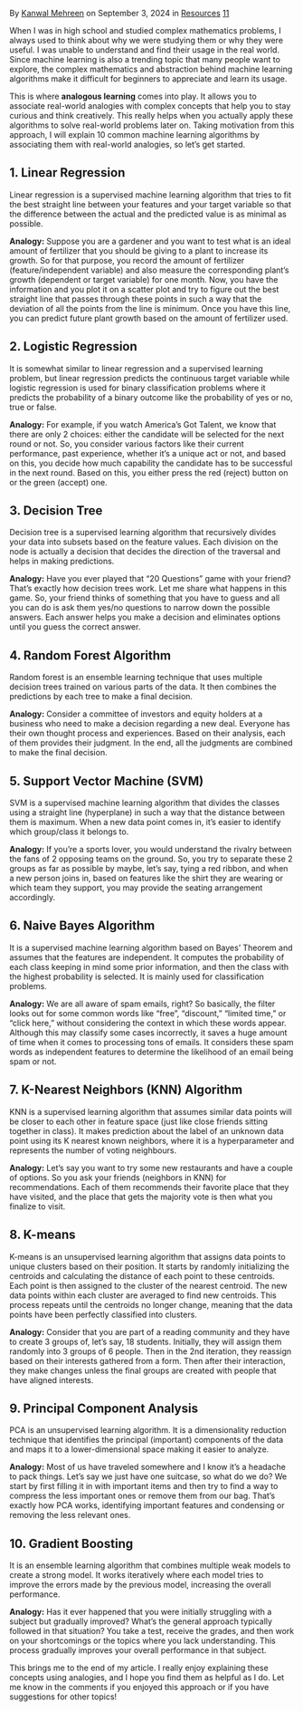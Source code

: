 
By [Kanwal Mehreen](https://machinelearningmastery.com/author/kanwalmehreen/ "Posts by Kanwal Mehreen") on September 3, 2024 in [Resources](https://machinelearningmastery.com/category/resources/ "View all items in Resources") [11](https://machinelearningmastery.com/10-machine-learning-algorithms-explained-using-real-world-analogies/)

When I was in high school and studied complex mathematics problems, I always used to think about why we were studying them or why they were useful. I was unable to understand and find their usage in the real world. Since machine learning is also a trending topic that many people want to explore, the complex mathematics and abstraction behind machine learning algorithms make it difficult for beginners to appreciate and learn its usage.

This is where **analogous learning** comes into play. It allows you to associate real-world analogies with complex concepts that help you to stay curious and think creatively. This really helps when you actually apply these algorithms to solve real-world problems later on. Taking motivation from this approach, I will explain 10 common machine learning algorithms by associating them with real-world analogies, so let’s get started.

## 1. Linear Regression

Linear regression is a supervised machine learning algorithm that tries to fit the best straight line between your features and your target variable so that the difference between the actual and the predicted value is as minimal as possible.

**Analogy:** Suppose you are a gardener and you want to test what is an ideal amount of fertilizer that you should be giving to a plant to increase its growth. So for that purpose, you record the amount of fertilizer (feature/independent variable) and also measure the corresponding plant’s growth (dependent or target variable) for one month. Now, you have the information and you plot it on a scatter plot and try to figure out the best straight line that passes through these points in such a way that the deviation of all the points from the line is minimum. Once you have this line, you can predict future plant growth based on the amount of fertilizer used.

## 2. Logistic Regression

It is somewhat similar to linear regression and a supervised learning problem, but linear regression predicts the continuous target variable while logistic regression is used for binary classification problems where it predicts the probability of a binary outcome like the probability of yes or no, true or false.

**Analogy:** For example, if you watch America’s Got Talent, we know that there are only 2 choices: either the candidate will be selected for the next round or not. So, you consider various factors like their current performance, past experience, whether it’s a unique act or not, and based on this, you decide how much capability the candidate has to be successful in the next round. Based on this, you either press the red (reject) button on or the green (accept) one.

## 3. Decision Tree

Decision tree is a supervised learning algorithm that recursively divides your data into subsets based on the feature values. Each division on the node is actually a decision that decides the direction of the traversal and helps in making predictions.

**Analogy:** Have you ever played that “20 Questions” game with your friend? That’s exactly how decision trees work. Let me share what happens in this game. So, your friend thinks of something that you have to guess and all you can do is ask them yes/no questions to narrow down the possible answers. Each answer helps you make a decision and eliminates options until you guess the correct answer.

## 4. Random Forest Algorithm

Random forest is an ensemble learning technique that uses multiple decision trees trained on various parts of the data. It then combines the predictions by each tree to make a final decision.

**Analogy:** Consider a committee of investors and equity holders at a business who need to make a decision regarding a new deal. Everyone has their own thought process and experiences. Based on their analysis, each of them provides their judgment. In the end, all the judgments are combined to make the final decision.

## 5. Support Vector Machine (SVM)

SVM is a supervised machine learning algorithm that divides the classes using a straight line (hyperplane) in such a way that the distance between them is maximum. When a new data point comes in, it’s easier to identify which group/class it belongs to.

**Analogy:** If you’re a sports lover, you would understand the rivalry between the fans of 2 opposing teams on the ground. So, you try to separate these 2 groups as far as possible by maybe, let’s say, tying a red ribbon, and when a new person joins in, based on features like the shirt they are wearing or which team they support, you may provide the seating arrangement accordingly.

## 6. Naive Bayes Algorithm

It is a supervised machine learning algorithm based on Bayes’ Theorem and assumes that the features are independent. It computes the probability of each class keeping in mind some prior information, and then the class with the highest probability is selected. It is mainly used for classification problems.

**Analogy:** We are all aware of spam emails, right? So basically, the filter looks out for some common words like “free”, “discount,” “limited time,” or “click here,” without considering the context in which these words appear. Although this may classify some cases incorrectly, it saves a huge amount of time when it comes to processing tons of emails. It considers these spam words as independent features to determine the likelihood of an email being spam or not.

## 7. K-Nearest Neighbors (KNN) Algorithm

KNN is a supervised learning algorithm that assumes similar data points will be closer to each other in feature space (just like close friends sitting together in class). It makes prediction about the label of an unknown data point using its K nearest known neighbors, where it is a hyperparameter and represents the number of voting neighbours.

**Analogy:** Let’s say you want to try some new restaurants and have a couple of options. So you ask your friends (neighbors in KNN) for recommendations. Each of them recommends their favorite place that they have visited, and the place that gets the majority vote is then what you finalize to visit.

## 8. K-means

K-means is an unsupervised learning algorithm that assigns data points to unique clusters based on their position. It starts by randomly initializing the centroids and calculating the distance of each point to these centroids. Each point is then assigned to the cluster of the nearest centroid. The new data points within each cluster are averaged to find new centroids. This process repeats until the centroids no longer change, meaning that the data points have been perfectly classified into clusters.

**Analogy:** Consider that you are part of a reading community and they have to create 3 groups of, let’s say, 18 students. Initially, they will assign them randomly into 3 groups of 6 people. Then in the 2nd iteration, they reassign based on their interests gathered from a form. Then after their interaction, they make changes unless the final groups are created with people that have aligned interests.

## 9. Principal Component Analysis

PCA is an unsupervised learning algorithm. It is a dimensionality reduction technique that identifies the principal (important) components of the data and maps it to a lower-dimensional space making it easier to analyze.

**Analogy:** Most of us have traveled somewhere and I know it’s a headache to pack things. Let’s say we just have one suitcase, so what do we do? We start by first filling it in with important items and then try to find a way to compress the less important ones or remove them from our bag. That’s exactly how PCA works, identifying important features and condensing or removing the less relevant ones.

## 10. Gradient Boosting

It is an ensemble learning algorithm that combines multiple weak models to create a strong model. It works iteratively where each model tries to improve the errors made by the previous model, increasing the overall performance.

**Analogy:** Has it ever happened that you were initially struggling with a subject but gradually improved? What’s the general approach typically followed in that situation? You take a test, receive the grades, and then work on your shortcomings or the topics where you lack understanding. This process gradually improves your overall performance in that subject.

This brings me to the end of my article. I really enjoy explaining these concepts using analogies, and I hope you find them as helpful as I do. Let me know in the comments if you enjoyed this approach or if you have suggestions for other topics!
